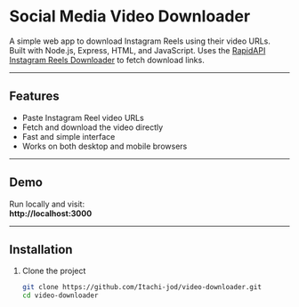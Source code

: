 # Social Media Video Downloader

A simple web app to download Instagram Reels using their video URLs.  
Built with Node.js, Express, HTML, and JavaScript. Uses the [RapidAPI Instagram Reels Downloader](https://rapidapi.com/solutionexists/api/instagram-reels-downloader-api) to fetch download links.

---

## Features

- Paste Instagram Reel video URLs
- Fetch and download the video directly
- Fast and simple interface
- Works on both desktop and mobile browsers

---

## Demo

Run locally and visit:  
**http://localhost:3000**

---

## Installation

1. Clone the project
   ```bash
   git clone https://github.com/Itachi-jod/video-downloader.git
   cd video-downloader
